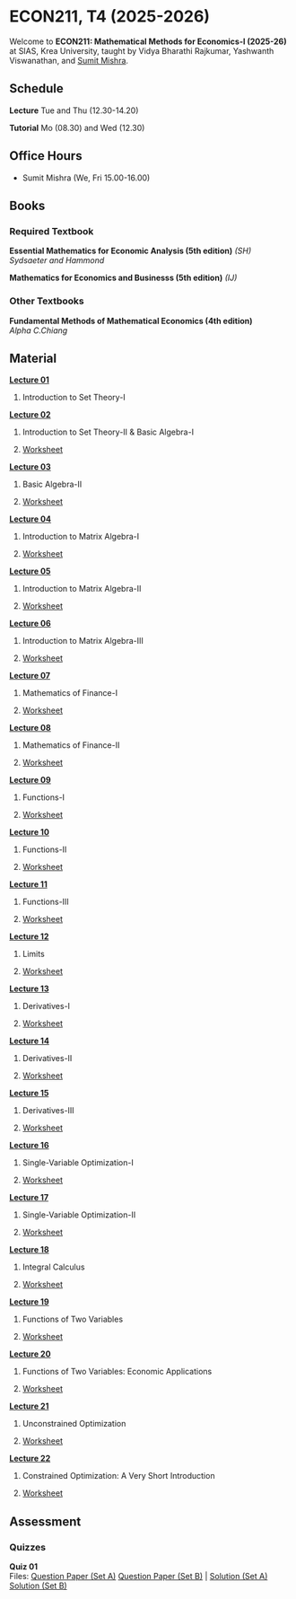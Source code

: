 # ECON211, T4 (2025-2026)

Welcome to **ECON211: Mathematical Methods for Economics-I (2025-26)** at SIAS, Krea University, taught by Vidya Bharathi Rajkumar, Yashwanth Viswanathan, and [Sumit Mishra](https://sumitrmishra.github.io).

## Schedule

**Lecture** Tue and Thu (12.30-14.20)

**Tutorial** Mo (08.30) and Wed (12.30)

## Office Hours

- Sumit Mishra (We, Fri 15.00-16.00)

## Books

### Required Textbook

**Essential Mathematics for Economic Analysis (5th edition)** *(SH)*
<br>*Sydsaeter and Hammond*

**Mathematics for Economics and Businesss (5th edition)** *(IJ)*

### Other Textbooks

**Fundamental Methods of Mathematical Economics (4th edition)**
<br>*Alpha C.Chiang*


## Material

**[Lecture 01](lecture-notes/Lecture01_Notes.pdf)**

1. Introduction to Set Theory-I

**[Lecture 02](lecture-notes/Lecture02_Notes.pdf)**

1. Introduction to Set Theory-II & Basic Algebra-I

1. [Worksheet](worksheets/L02_Worksheet.pdf)

**[Lecture 03](lecture-notes/Lecture03_Notes.pdf)**

1. Basic Algebra-II

1. [Worksheet](worksheets/L03_Worksheet.pdf)

**[Lecture 04](lecture-notes/Lecture04_Notes.pdf)**

1. Introduction to Matrix Algebra-I

1. [Worksheet](worksheets/L04_Worksheet.pdf)

**[Lecture 05](lecture-notes/Lecture05_Notes.pdf)**

1. Introduction to Matrix Algebra-II

1. [Worksheet](worksheets/L05_Worksheet.pdf)

**[Lecture 06](lecture-notes/Lecture06_Notes.pdf)**

1. Introduction to Matrix Algebra-III

1. [Worksheet](worksheets/L06_Worksheet.pdf)


**[Lecture 07](lecture-notes/Lecture07_Notes.pdf)**

1. Mathematics of Finance-I

1. [Worksheet](worksheets/L07_Worksheet.pdf)

**[Lecture 08](lecture-notes/Lecture08_Notes.pdf)**

1. Mathematics of Finance-II

1. [Worksheet](worksheets/L08_Worksheet.pdf)

**[Lecture 09](lecture-notes/Lecture09_Notes.pdf)**

1. Functions-I

1. [Worksheet](worksheets/L09_Worksheet.pdf)

**[Lecture 10](lecture-notes/Lecture10_Notes.pdf)**

1. Functions-II

1. [Worksheet](worksheets/L10_Worksheet.pdf)

**[Lecture 11](lecture-notes/Lecture11_Notes.pdf)**

1. Functions-III

1. [Worksheet](worksheets/L11_Worksheet.pdf)

**[Lecture 12](lecture-notes/Lecture12_Notes.pdf)**

1. Limits

1. [Worksheet](worksheets/L12_Worksheet.pdf)

**[Lecture 13](lecture-notes/Lecture13_Notes.pdf)**

1. Derivatives-I

1. [Worksheet](worksheets/L13_Worksheet.pdf)

**[Lecture 14](lecture-notes/Lecture14_Notes.pdf)**

1. Derivatives-II

1. [Worksheet](worksheets/L14_Worksheet.pdf)

**[Lecture 15](lecture-notes/Lecture15_Notes.pdf)**

1. Derivatives-III

1. [Worksheet](worksheets/L15_Worksheet.pdf)

**[Lecture 16](lecture-notes/Lecture16_Notes.pdf)**

1. Single-Variable Optimization-I

1. [Worksheet](worksheets/L16_Worksheet.pdf)

**[Lecture 17](lecture-notes/Lecture17_Notes.pdf)**

1. Single-Variable Optimization-II

1. [Worksheet](worksheets/L17_Worksheet.pdf)

**[Lecture 18](lecture-notes/Lecture18_Notes.pdf)**

1. Integral Calculus

1. [Worksheet](worksheets/L18_Worksheet.pdf)

**[Lecture 19](lecture-notes/Lecture19_Notes.pdf)**

1. Functions of Two Variables

1. [Worksheet](worksheets/L19_Worksheet.pdf)

**[Lecture 20](lecture-notes/Lecture20_Notes.pdf)**

1. Functions of Two Variables: Economic Applications

1. [Worksheet](worksheets/L20_Worksheet.pdf)

**[Lecture 21](lecture-notes/Lecture21_Notes.pdf)**

1. Unconstrained Optimization

1. [Worksheet](worksheets/L21_Worksheet.pdf)

**[Lecture 22](lecture-notes/Lecture22_Notes.pdf)**

1. Constrained Optimization: A Very Short Introduction

1. [Worksheet](worksheets/L22_Worksheet.pdf)

## Assessment

### Quizzes

**Quiz 01**
<br>Files: [Question Paper (Set A)](quiz-exam-etc/Quiz01_SetA.pdf) [Question Paper (Set B)](quiz-exam-etc/Quiz01_SetB.pdf) | [Solution (Set A)](quiz-exam-etc/Quiz01_SetA_Solution.pdf) [Solution (Set B)](quiz-exam-etc/Quiz01_SetB_Solution.pdf)

